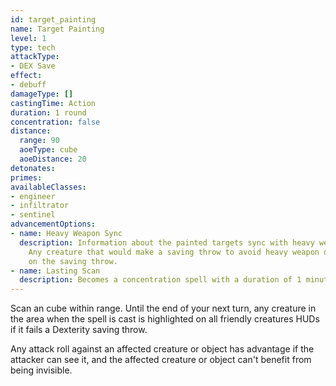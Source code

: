 ```yaml
---
id: target_painting
name: Target Painting
level: 1
type: tech
attackType:
- DEX Save
effect:
- debuff
damageType: []
castingTime: Action
duration: 1 round
concentration: false
distance:
  range: 90
  aoeType: cube
  aoeDistance: 20
detonates: 
primes: 
availableClasses:
- engineer
- infiltrator
- sentinel
advancementOptions:
- name: Heavy Weapon Sync
  description: Information about the painted targets sync with heavy weapon systems.
    Any creature that would make a saving throw to avoid heavy weapon damage has disadvantage
    on the saving throw.
- name: Lasting Scan
  description: Becomes a concentration spell with a duration of 1 minute.
---
```

Scan an <me-distance length="20" adj/> cube within range. Until the end of your next turn, any creature in the area when the spell is cast is
highlighted on all friendly creatures HUDs if it fails a Dexterity saving throw.

Any attack roll against an affected creature or object has advantage if the attacker can see it, and the affected
creature or object can't benefit from being invisible.

